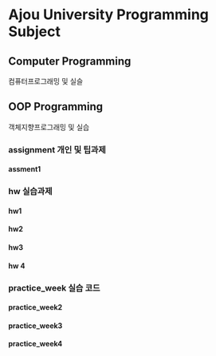 # Ajou University Programming Subject

## Computer Programming
컴퓨터프로그래밍 및 실슬

## OOP Programming
객체지향프로그래밍 및 실습
### assignment 개인 및 팁과제
#### assment1

### hw 실습과제
#### hw1
#### hw2
#### hw3
#### hw 4

### practice_week 실습 코드
#### practice_week2
#### practice_week3
#### practice_week4

